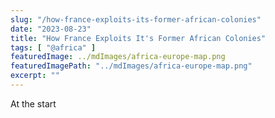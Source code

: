 ```yaml
---
slug: "/how-france-exploits-its-former-african-colonies"
date: "2023-08-23"
title: "How France Exploits It's Former African Colonies"
tags: [ "@africa" ]
featuredImage: ../mdImages/africa-europe-map.png
featuredImagePath: "../mdImages/africa-europe-map.png"
excerpt: ""
---
```



At the start

